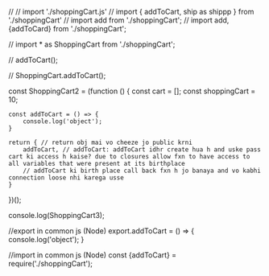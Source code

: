 // // import './shoppingCart.js'
// import { addToCart, ship as shippp } from './shoppingCart'
// import add from './shoppingCart';
// import add, {addToCard} from './shoppingCart';

// import * as ShoppingCart from './shoppingCart';

// addToCart();

// ShoppingCart.addToCart();

const ShoppingCart2 = (function () {
	const cart = [];
	const shoppingCart = 10;

	const addToCart = () => {
		console.log('object');
	}

	return { // return obj mai vo cheeze jo public krni
		addToCart, // addToCart: addToCart idhr create hua h and uske pass cart ki access h kaise? due to closures allow fxn to have access to all variables that were present at its birthplace
		// addToCart ki birth place call back fxn h jo banaya and vo kabhi connection loose nhi karega usse 
	}
})();

console.log(ShoppingCart3);

//export in common js (Node)
export.addToCart = () => {
	console.log('object');
}

//import in common js (Node)
const {addToCart} = require('./shoppingCart');

